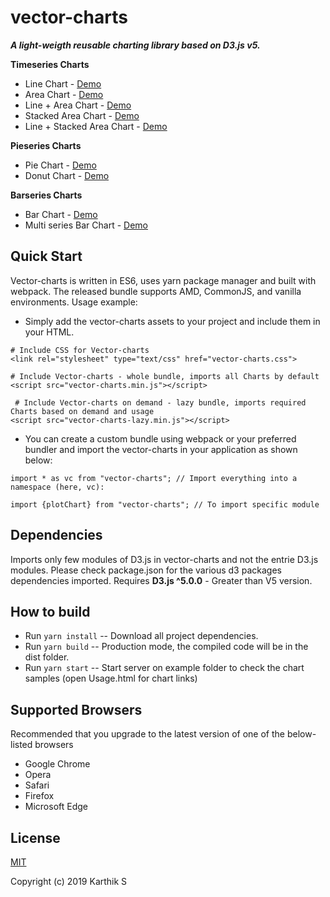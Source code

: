 # vector-charts
***A light-weigth reusable charting library based on D3.js v5.***



**Timeseries Charts**
* Line Chart - [Demo](https://jsfiddle.net/46jtemnd/2/)
* Area Chart - [Demo](https://jsfiddle.net/46jtemnd/3/)
* Line + Area Chart - [Demo](https://jsfiddle.net/38q9n1vx/)
* Stacked Area Chart - [Demo](https://jsfiddle.net/46jtemnd/4/)
* Line + Stacked Area Chart - [Demo](https://jsfiddle.net/1scrhgb8/)

**Pieseries Charts**
* Pie Chart - [Demo](https://jsfiddle.net/46jtemnd/5/)
* Donut Chart - [Demo](https://jsfiddle.net/46jtemnd/6/)

**Barseries Charts**
* Bar Chart - [Demo](https://jsfiddle.net/46jtemnd/8/)
* Multi series Bar Chart - [Demo](https://jsfiddle.net/46jtemnd/7/)



## Quick Start
Vector-charts is written in ES6, uses yarn package manager and built with webpack.
The released bundle supports AMD, CommonJS, and vanilla environments.
Usage example:
* Simply add the vector-charts assets to your project and include them in your HTML.
```
# Include CSS for Vector-charts
<link rel="stylesheet" type="text/css" href="vector-charts.css">

# Include Vector-charts - whole bundle, imports all Charts by default
<script src="vector-charts.min.js"></script>  
          
 # Include Vector-charts on demand - lazy bundle, imports required Charts based on demand and usage         
<script src="vector-charts-lazy.min.js"></script>

``` 
* You can create a custom bundle using webpack or your preferred bundler and import the vector-charts
in your application as shown below:
```
import * as vc from "vector-charts"; // Import everything into a namespace (here, vc):

import {plotChart} from "vector-charts"; // To import specific module

```

## Dependencies
Imports only few modules of D3.js in vector-charts and not the entrie D3.js modules.
Please check package.json for the various d3 packages dependencies imported.
Requires **D3.js ^5.0.0** - Greater than V5 version.


## How to build
* Run ```yarn install``` -- Download all project dependencies.
* Run ```yarn build``` -- Production mode, the compiled code will be in the dist folder.
* Run ```yarn start``` -- Start server on example folder to check the chart samples (open Usage.html for chart links)


## Supported Browsers
Recommended that you upgrade to the latest version of one of the below-listed browsers
- Google Chrome
- Opera
- Safari
- Firefox
- Microsoft Edge


## License
[MIT](LICENSE)

Copyright (c) 2019 Karthik S


